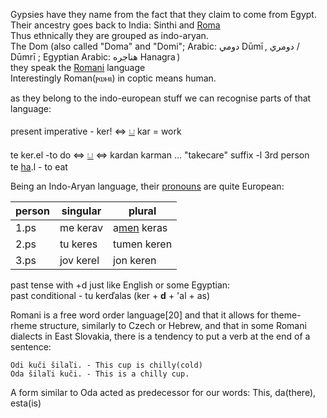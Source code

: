 Gypsies have they name from the fact that they claim to come from Egypt.  
Their ancestry goes back to India: Sinthi and [Roma](https://en.wikipedia.org/wiki/Romani_people)  
Thus ethnically they are grouped as indo-aryan.  
The Dom (also called "Doma" and "Domi"; Arabic: دومي‎ Dūmī , دومري / Dūmrī ; Egyptian Arabic: هناجره‎ Hanagra )  
they speak the [Romani](https://en.wikipedia.org/wiki/Romani_language) language  
Interestingly Roman(ⲣⲱⲙⲓ) in coptic means human.  

as they belong to the indo-european stuff we can recognise parts of that language:  

present imperative - ker! ⇔ [𓂓](𓂓) kar = work  

te ker.el -to do ⇔ [𓂓](𓂓) ⇔ kardan karman …  "takecare"  suffix -l 3rd person  
te [ha](Hase).l - to eat  

Being an Indo-Aryan language, their [pronouns](Pronouns) are quite European:  

| person | singular |	plural |  
|--------|----|----|  
1.ps 	|me kerav| 	a[men](men) keras  
2.ps 	|tu keres| 	tumen keren  
3.ps 	|jov kerel| 	jon keren  

past tense with +d just like English or some Egyptian:  
past conditional - tu kerďalas (ker + **d** + 'al + as)  

Romani is a free word order language[20] and that it allows for theme-rheme structure, similarly to Czech or Hebrew, and that in some Romani dialects in East Slovakia, there is a tendency to put a verb at the end of a sentence:  

    Odi kuči šilaľi. - This cup is chilly(cold)  
    Oda šilaľi kuči. - This is a chilly cup.  

A form similar to Oda acted as predecessor for our words: This, da(there), esta(is)  
